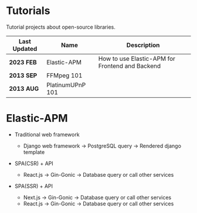 Tutorials
=========

Tutorial projects about open-source libraries.

| Last Updated | Name | Description |
|------|----------------|---|
| **2023 FEB** | Elastic-APM | How to use Elastic-APM for Frontend and Backend |
| **2013 SEP** | FFMpeg 101 | |
| **2013 AUG** | PlatinumUPnP 101 | |

# Elastic-APM

* Traditional web framework
  * Django web framework → PostgreSQL query → Rendered django template


* SPA(CSR) + API
  * React.js → Gin-Gonic → Database query or call other services


* SPA(SSR) + API
    * Next.js → Gin-Gonic → Database query or call other services
    * React.js → Gin-Gonic → Database query or call other services
